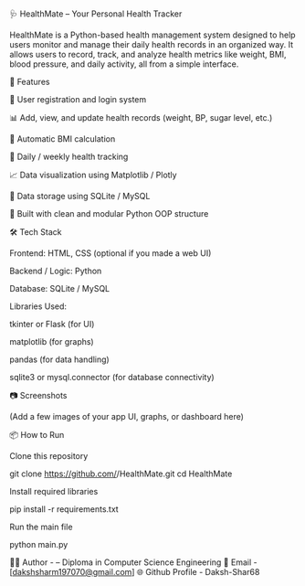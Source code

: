 🩺 HealthMate – Your Personal Health Tracker

HealthMate is a Python-based health management system designed to help users monitor and manage their daily health records in an organized way.
It allows users to record, track, and analyze health metrics like weight, BMI, blood pressure, and daily activity, all from a simple interface.

🚀 Features

👤 User registration and login system

📊 Add, view, and update health records (weight, BP, sugar level, etc.)

🧮 Automatic BMI calculation

📅 Daily / weekly health tracking

📈 Data visualization using Matplotlib / Plotly

💾 Data storage using SQLite / MySQL

🧠 Built with clean and modular Python OOP structure

🛠 Tech Stack

Frontend: HTML, CSS (optional if you made a web UI)

Backend / Logic: Python

Database: SQLite / MySQL

Libraries Used:

tkinter or Flask (for UI)

matplotlib (for graphs)

pandas (for data handling)

sqlite3 or mysql.connector (for database connectivity)

📷 Screenshots

(Add a few images of your app UI, graphs, or dashboard here)

📦 How to Run

Clone this repository

git clone https://github.com/<your-username>/HealthMate.git
cd HealthMate


Install required libraries

pip install -r requirements.txt


Run the main file

python main.py

👨‍💻 Author - <Daksh Sharma> – Diploma in Computer Science Engineering
📧 Email - [dakshsharm197070@gmail.com]
🌐 Github Profile - Daksh-Shar68
